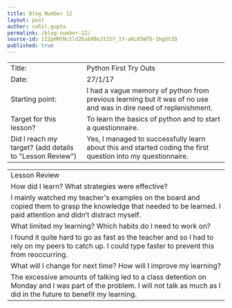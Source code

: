 ```yaml
---
title: Blog Number 12
layout: post
author: sahil.gupta
permalink: /blog-number-12/
source-id: 1IZpmMtNctld2Eub9BoJt2SY_1Y-aKLK5WTD-1hgUtZQ
published: true
---
```

<table>
  <tr>
    <td>Title:</td>
    <td>Python First Try Outs</td>
  </tr>
  <tr>
    <td>Date:</td>
    <td>27/1/17</td>
  </tr>
  <tr>
    <td>Starting point:</td>
    <td>I had a vague memory of python from previous learning but it was of no use and was in dire need of replenishment.</td>
  </tr>
  <tr>
    <td>Target for this lesson?</td>
    <td>To learn the basics of python and to start a questionnaire.</td>
  </tr>
  <tr>
    <td>Did I reach my target? 
(add details to "Lesson Review")</td>
    <td>Yes, I managed to successfully learn about this and started coding the first question into my questionnaire.</td>
  </tr>
</table>


<table>
  <tr>
    <td>Lesson Review</td>
  </tr>
  <tr>
    <td>How did I learn? What strategies were effective? </td>
  </tr>
  <tr>
    <td>I mainly watched my teacher's examples on the board and copied them to grasp the knowledge that needed to be learned. I paid attention and didn’t distract myself.</td>
  </tr>
  <tr>
    <td>What limited my learning? Which habits do I need to work on? </td>
  </tr>
  <tr>
    <td>I found it quite hard to go as fast as the teacher and so I had to rely on my peers to catch up. I could type faster to prevent this from reoccurring.</td>
  </tr>
  <tr>
    <td>What will I change for next time? How will I improve my learning?</td>
  </tr>
  <tr>
    <td>The excessive amounts of talking led to a class detention on Monday and I was part of the problem. I will not talk as much as I did in the future to benefit my learning.</td>
  </tr>
</table>


